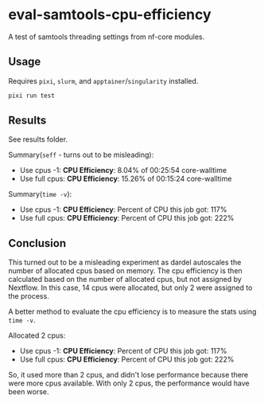 # eval-samtools-cpu-efficiency

A test of samtools threading settings from nf-core modules.

## Usage

Requires `pixi`, `slurm`, and `apptainer`/`singularity` installed.

```bash
pixi run test
```

## Results

See results folder.

Summary(`seff` - turns out to be misleading):

- Use cpus -1: **CPU Efficiency**: 8.04% of 00:25:54 core-walltime
- Use full cpus: **CPU Efficiency**: 15.26% of 00:15:24 core-walltime

Summary(`time -v`):

- Use cpus -1: **CPU Efficiency**: Percent of CPU this job got: 117%
- Use full cpus: **CPU Efficiency**: Percent of CPU this job got: 222%

## Conclusion

This turned out to be a misleading experiment as dardel autoscales the number of allocated cpus based on memory.
The cpu efficiency is then calculated based on the number of allocated cpus, but not assigned by
Nextflow. In this case, 14 cpus were allocated, but only 2 were assigned to the process.

A better method to evaluate the cpu efficiency is to measure the stats using `time -v`.

Allocated 2 cpus:

- Use cpus -1: **CPU Efficiency**: Percent of CPU this job got: 117%
- Use full cpus: **CPU Efficiency**: Percent of CPU this job got: 222%

So, it used more than 2 cpus, and didn't lose performance because there were more cpus available.
With only 2 cpus, the performance would have been worse.
